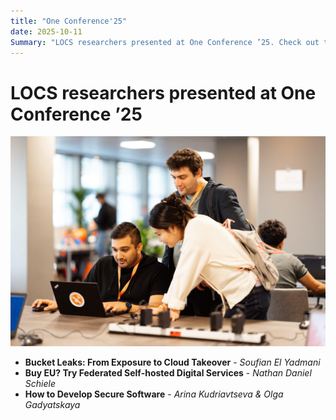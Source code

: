 ```yaml
---
title: "One Conference'25"
date: 2025-10-11
Summary: "LOCS researchers presented at One Conference ’25. Check out the talks!"
---
```

# LOCS researchers presented at One Conference ’25
![LOCS at One Conference](/images/locs-oneconf-2025.jpeg)
- **Bucket Leaks: From Exposure to Cloud Takeover** - *Soufian El Yadmani*
- **Buy EU? Try Federated Self-hosted Digital Services** - *Nathan Daniel Schiele*
- **How to Develop Secure Software** - *Arina Kudriavtseva & Olga Gadyatskaya*
